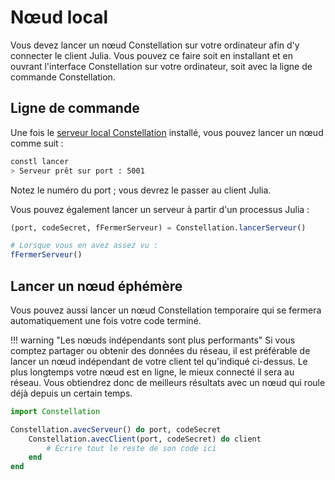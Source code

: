 # Nœud local
Vous devez lancer un nœud Constellation sur votre ordinateur afin d'y connecter le client Julia. Vous pouvez ce faire soit
en installant et en ouvrant l'interface Constellation sur votre ordinateur, soit avec la ligne de commande Constellation.

## Ligne de commande
Une fois le [serveur local Constellation](https://github.com/reseau-constellation/serveur-ws) installé, vous pouvez lancer un nœud comme suit :

```sh
constl lancer
> Serveur prêt sur port : 5001
```

Notez le numéro du port ; vous devrez le passer au client Julia. 

Vous pouvez également lancer un serveur à partir d'un processus Julia :

```julia
(port, codeSecret, fFermerServeur) = Constellation.lancerServeur()

# Lorsque vous en avez assez vu :
fFermerServeur()
```

## Lancer un nœud éphémère
Vous pouvez aussi lancer un nœud Constellation temporaire qui se fermera automatiquement une fois votre code terminé.


!!! warning "Les nœuds indépendants sont plus performants"
    Si vous comptez partager ou obtenir des données du réseau, il est préférable de lancer un nœud indépendant de votre client tel qu'indiqué ci-dessus. Le plus longtemps votre nœud est en ligne, le mieux connecté il sera au réseau. Vous obtiendrez donc de meilleurs résultats avec un nœud qui roule déjà depuis un certain temps.


```julia
import Constellation

Constellation.avecServeur() do port, codeSecret
    Constellation.avecClient(port, codeSecret) do client
        # Écrire tout le reste de son code ici
    end
end
```
